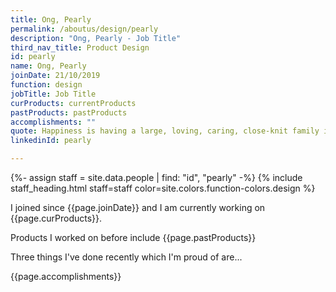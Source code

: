 ```yaml
---
title: Ong, Pearly
permalink: /aboutus/design/pearly
description: "Ong, Pearly - Job Title"
third_nav_title: Product Design
id: pearly
name: Ong, Pearly
joinDate: 21/10/2019
function: design
jobTitle: Job Title
curProducts: currentProducts
pastProducts: pastProducts
accomplishments: ""
quote: Happiness is having a large, loving, caring, close-knit family in another city.
linkedinId: pearly

---
```


{%- assign staff = site.data.people | find: "id", "pearly" -%}
{% include staff_heading.html staff=staff color=site.colors.function-colors.design %}

<p>I joined since {{page.joinDate}} and I am currently working on {{page.curProducts}}.</p>

<p>Products I worked on before include {{page.pastProducts}}</p>

<p>Three things I've done recently which I'm proud of are...</p>
{{page.accomplishments}}

